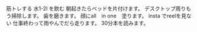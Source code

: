 筋トレする
水1-2l を飲む
朝起きたらベッドを片付けます。
デスクトップ周りもう掃除します。
歯を磨きます。
顔にall　in one　塗ります。
insta でreelを見ない
仕事終わって雨やんでだら走ります。
30分本を読みます。
